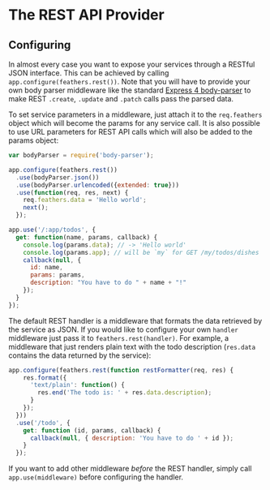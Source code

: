 # The REST API Provider

## Configuring

In almost every case you want to expose your services through a RESTful JSON interface. This can be achieved by calling `app.configure(feathers.rest())`. Note that you will have to provide your own body parser middleware like the standard [Express 4 body-parser](https://github.com/expressjs/body-parser) to make REST `.create`, `.update` and `.patch` calls pass the parsed data.

To set service parameters in a middleware, just attach it to the `req.feathers` object which will become the params for any service call. It is also possible to use URL parameters for REST API calls which will also be added to the params object:

```js
var bodyParser = require('body-parser');

app.configure(feathers.rest())
  .use(bodyParser.json())
  .use(bodyParser.urlencoded({extended: true}))
  .use(function(req, res, next) {
    req.feathers.data = 'Hello world';
    next();
  });

app.use('/:app/todos', {
  get: function(name, params, callback) {
    console.log(params.data); // -> 'Hello world'
    console.log(params.app); // will be `my` for GET /my/todos/dishes
    callback(null, {
      id: name,
      params: params,
      description: "You have to do " + name + "!"
    });
  }
});
```

The default REST handler is a middleware that formats the data retrieved by the service as JSON. If you would like to configure your own `handler` middleware just pass it to `feathers.rest(handler)`. For example, a middleware that just renders plain text with the todo description (`res.data` contains the data returned by the service):

```js
app.configure(feathers.rest(function restFormatter(req, res) {
    res.format({
      'text/plain': function() {
        res.end('The todo is: ' + res.data.description);
      }
    });
  }))
  .use('/todo', {
    get: function (id, params, callback) {
      callback(null, { description: 'You have to do ' + id });
    }
  });
```

If you want to add other middleware *before* the REST handler, simply call `app.use(middleware)` before configuring the handler.
